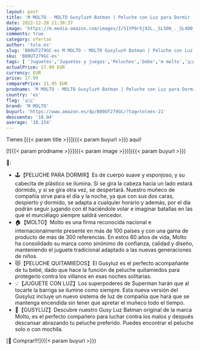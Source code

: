 ```yaml
---
layout: post
title: 'M MOLTO - MOLTO Gusyluz® Batman | Peluche con Luz para Dormir | Juguete Bebe | Peluche de Aprendizaje | Muñeco Quitamiedos Infantil | Juguetes Educativos para Niños | A Partir de 12 Meses'
date: 2022-12-28 21:30:37
image: 'https://m.media-amazon.com/images/I/51YP0r5j92L._SL500_._SL400_.jpg'
comments: true
category: ofertas
author: 'tole.es'
slug: 'B00UT279GC-es M MOLTO - MOLTO Gusyluz® Batman | Peluche con Luz para...'
sku: 'B00UT279GC-es'
tags: [ 'Juguetes','Juguetes y juegos','Peluches','bebe','m molto','🇪🇸', ]
actualPrice: 17.99 EUR
currency: EUR
price: 17.99
comparePrice: 21.95 EUR
prodname: 'M MOLTO - MOLTO Gusyluz® Batman | Peluche con Luz para Dormir | Juguete Bebe | Peluche de Aprendizaje | Muñeco Quitamiedos Infantil | Juguetes Educativos para Niños | A Partir de 12 Meses'
country: 'es'
flag: '🇪🇸'
brand: 'M MOLTO'
buyurl: 'https://www.amazon.es/dp/B00UT279GC/?tag=tolees-21'
descuento: '18.04'
average: '18.154'
---
```


Tienes [{{< param title >}}]({{< param buyurl >}}) aqui!

[![{{< param prodname >}}]({{< param image >}})]({{< param buyurl >}})

🔎:

- 🕹️【PELUCHE PARA DORMIR】Es de cuerpo suave y esponjoso, y su cabecita de plástico se ilumina. Si se gira la cabeza hacia un lado estará dormido, y si se gira otra vez, se despertará. Nuestro muñeco de compañía sirve para el día y la noche, ya que con sus dos caras, despierto y dormido, se adapta a cualquier horario y además, por el día podrán seguir jugando con él haciéndole volar e imaginar batallas en las que el murciélago siempre saldrá vencedor.
- 🏠【MOLTO】Molto es una firma reconocida nacional e internacionalmente presente en más de 100 países y con una gama de producto de más de 300 referencias. En estos 60 años de vida, Molto ha consolidado su marca como sinónimo de confianza, calidad y diseño, manteniendo el juguete tradicional adaptado a las nuevas generaciones de niños.
- 😻【PELUCHE QUITAMIEDOS】El Gusyluz es el perfecto acompañante de tu bebé, dado que hace la función de peluche quitamiedos para protegerlo contra los villanos en esas noches solitarias.
- 💡【JUGUETE CON LUZ】Los superpoderes de Superman harán que al tocarle la barriga se ilumine como siempre. Esta nueva versión del Gusyluz incluye un nuevo sistema de luz de compañia que hará que se mantenga encendida sin tener que apretar el muñeco todo el tiempo.
- 🧸【GUSYLUZ】Descubre nuestro Gusy Luz Batman original de la marca Molto, es el perfecto compañero para luchar contra los malos y después descansar abrazando tu peluche preferido. Puedes encontrar el peluche solo o con mochila.

[🛒 Comprar!!!]({{< param buyurl >}})

